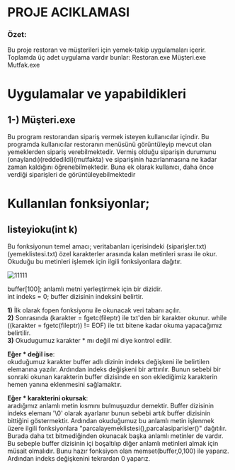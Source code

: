 # PROJE ACIKLAMASI
### Özet:
Bu proje restoran ve müşterileri için yemek-takip uygulamaları içerir. Toplamda üç adet uygulama vardır bunlar:
Restoran.exe
Müşteri.exe
Mutfak.exe

# Uygulamalar ve yapabildikleri

## 1-) Müşteri.exe
Bu program restorandan sipariş vermek isteyen kullanıcılar içindir. Bu programda kullanıcılar restoranın menüsünü
görüntüleyip mevcut olan yemeklerden sipariş verebilmektedir. Vermiş olduğu siparişin durumunu (onaylandı)(reddedildi)(mutfakta) ve 
siparişinin hazırlanmasına ne kadar zaman kaldığını öğrenebilmektedir. Buna ek olarak kullanıcı, daha önce verdiği siparişleri de görüntüleyebilmektedir

# Kullanılan fonksiyonlar;
## listeyioku(int k)
Bu fonksiyonun temel amacı; veritabanları içerisindeki (siparişler.txt)(yemeklistesi.txt) özel karakterler arasında kalan metinleri sırası ile okur. Okuduğu bu
metinleri işlemek için ilgili fonksiyonlara dağıtır.

![11111](https://github.com/2memory333/programming2proje/assets/63019122/fc70f76e-b434-43fa-8194-7e13f2b76075)

buffer[100]; anlamlı metni yerleştirmek için bir dizidir.<br>
int indeks = 0; buffer dizisinin indeksini belirtir.

**1)** İlk olarak fopen fonksiyonu ile okunacak veri tabanı açılır. <br>
**2)** Sonrasında (karakter = fgetc(fileptr) ile txt'den bir karakter okunur.  while ((karakter = fgetc(fileptr)) != EOF) ile txt bitene kadar okuma yapacağımız belirtilir. <br>
**3)** Okudugumuz karakter * mı değil mi diye kontrol edilir.

**Eğer * değil ise**:<br>
okuduğumuz karakter buffer adlı dizinin indeks değişkeni ile belirtilen elemanına yazılır. Ardından indeks değişkeni
bir arttırılır. Bunun sebebi bir sonraki okunan karakterin buffer dizisinde en son eklediğimiz karakterin hemen yanına eklenmesini sağlamaktır.

**Eğer * karakterini okursak**:<br>
aradığımız anlamlı metin kısmını bulmuşuzdur demektir. Buffer dizisinin indeks elemanı '\0' olarak ayarlanır bunun sebebi artık buffer dizisinin bittiğini göstermektir.
Ardından okuduğumuz bu anlamlı metin işlenmek üzere ilgili fonksiyonlara "parcalayemeklistesi(),parcalasiparisler()" dağıtılır. Burada daha txt bitmediğinden okunacak başka anlamlı metinler de vardır. 
Bu sebeple buffer dizisinin içi boşaltılıp diğer anlamlı metinleri almak için müsait olmalıdır. Bunu hazır fonksiyon olan memset(buffer,0,100) ile yaparız. Ardından indeks değişkenini tekrardan 0 yaparız. 
